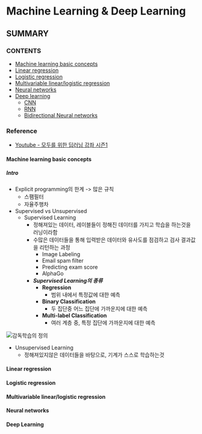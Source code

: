 Machine Learning & Deep Learning
===================================
SUMMARY
------------------------------------

### CONTENTS
* [Machine learning basic concepts](#machine-learning-basic-concepts)  
* [Linear regression](#linear-regression)
* [Logistic regression](#logistic-regression)
* [Multivariable linear/logistic regression](#multivariable-linear/logistic-regression)
* [Neural networks](#neural-networks)
* [Deep learning](#deep-learning)
  * [CNN](#cnn)
  * [RNN](#rnn)
  * [Bidirectional Neural networks](#bidirectional-neural-networks)

### Reference
* [Youtube - 모두를 위한 딥러닝 강좌 시즌1](https://www.youtube.com/watch?v=BS6O0zOGX4E&list=PLlMkM4tgfjnLSOjrEJN31gZATbcj_MpUm&index=1)

#### Machine learning basic concepts
##### Intro
* Explicit programming의 한계 -> 많은 규칙
  * 스팸필터
  * 자율주행차
* Supervised vs Unsupervised
  * Supervised Learning
    * 정해져있는 데이터, 레이블들이 정해진 데이터를 가지고 학습을 하는것을 러닝이라함
    * 수많은 데이터들을 통해 입력받은 데이터와 유사도를 점검하고 검사 결과값을 리턴하는 과정
      * Image Labeling
      * Email spam filter
      * Predicting exam score
      * AlphaGo
    * ***Supervised Learning의 종류***
      * **Regression**
        * 범위 내에서 특정값에 대한 예측
      * **Binary Classification**
        * 두 집단중 어느 집단에 가까운지에 대한 예측
      * **Multi-label Classification**
        * 여러 계층 중, 특정 집단에 가까운지에 대한 예측

![감독학습의 정의](http://bigdata-madesimple.com/wp-content/uploads/2018/02/Machine-Learning-Explained1.png)  

  * Unsupervised Learning
    * 정해져있지않은 데이터들을 바탕으로, 기계가 스스로 학습하는것
#### Linear regression
#### Logistic regression
#### Multivariable linear/logistic regression
#### Neural networks
#### Deep Learning
